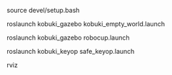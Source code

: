 source devel/setup.bash

roslaunch kobuki_gazebo kobuki_empty_world.launch 

roslaunch kobuki_gazebo robocup.launch

roslaunch kobuki_keyop safe_keyop.launch 

rviz



